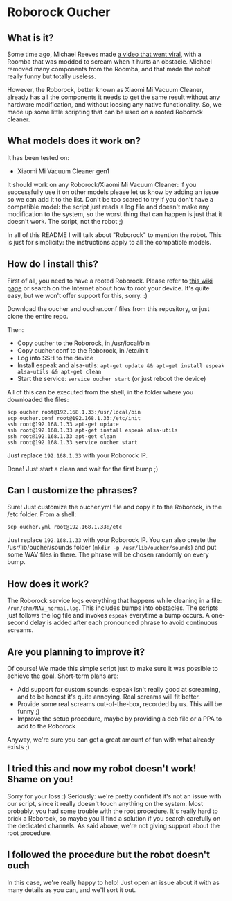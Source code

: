 # Roborock Oucher

## What is it?
Some time ago, Michael Reeves made [a video that went viral](https://www.youtube.com/watch?v=mvz3LRK263E), with a Roomba that was modded to scream when it hurts an obstacle. Michael removed many components from the Roomba, and that made the robot really funny but totally useless.

However, the Roborock, better known as Xiaomi Mi Vacuum Cleaner, already has all the components it needs to get the same result without any hardware modification, and without loosing any native functionality. So, we made up some little scripting that can be used on a rooted Roborock cleaner.

## What models does it work on?
It has been tested on:
- Xiaomi Mi Vacuum Cleaner gen1

It should work on any Roborock/Xiaomi Mi Vacuum Cleaner: if you successfully use it on other models please let us know by adding an issue so we can add it to the list. Don't be too scared to try if you don't have a compatible model: the script just reads a log file and doesn't make any modification to the system, so the worst thing that can happen is just that it doesn't work. The script, not the robot ;)

In all of this README I will talk about "Roborock" to mention the robot. This is just for simplicity: the instructions apply to all the compatible models.

## How do I install this?
First of all, you need to have a rooted Roborock. Please refer to [this wiki page](https://github.com/dgiese/dustcloud/wiki/VacuumRobots-manual-update-root-Howto) or search on the Internet about how to root your device. It's quite easy, but we won't offer support for this, sorry. :)

Download the oucher and oucher.conf files from this repository, or just clone the entire repo.

Then:
- Copy oucher to the Roborock, in /usr/local/bin
- Copy oucher.conf to the Roborock, in /etc/init
- Log into SSH to the device
- Install espeak and alsa-utils: `apt-get update && apt-get install espeak alsa-utils && apt-get clean`
- Start the service: `service oucher start` (or just reboot the device)

All of this can be executed from the shell, in the folder where you downloaded the files:
```
scp oucher root@192.168.1.33:/usr/local/bin
scp oucher.conf root@192.168.1.33:/etc/init
ssh root@192.168.1.33 apt-get update
ssh root@192.168.1.33 apt-get install espeak alsa-utils
ssh root@192.168.1.33 apt-get clean
ssh root@192.168.1.33 service oucher start
```
Just replace `192.168.1.33` with your Roborock IP.

Done! Just start a clean and wait for the first bump ;)

## Can I customize the phrases?
Sure! Just customize the oucher.yml file and copy it to the Roborock, in the /etc folder. From a shell:
```
scp oucher.yml root@192.168.1.33:/etc
```
Just replace `192.168.1.33` with your Roborock IP.
You can also create the /usr/lib/oucher/sounds folder (`mkdir -p /usr/lib/oucher/sounds`) and put some WAV files in there.
The phrase will be chosen randomly on every bump.

## How does it work?
The Roborock service logs everything that happens while cleaning in a file: `/run/shm/NAV_normal.log`. This includes bumps into obstacles. The scripts just follows the log file and invokes `espeak` everytime a bump occurs. A one-second delay is added after each pronounced phrase to avoid continuous screams.

## Are you planning to improve it?
Of course! We made this simple script just to make sure it was possible to achieve the goal. Short-term plans are:
- Add support for custom sounds: espeak isn't really good at screaming, and to be honest it's quite annoying. Real screams will fit better.
- Provide some real screams out-of-the-box, recorded by us. This will be funny ;)
- Improve the setup procedure, maybe by providing a deb file or a PPA to add to the Roborock

Anyway, we're sure you can get a great amount of fun with what already exists ;)

## I tried this and now my robot doesn't work! Shame on you!
Sorry for your loss :)
Seriously: we're pretty confident it's not an issue with our script, since it really doesn't touch anything on the system.
Most probably, you had some trouble with the root procedure. It's really hard to brick a Roborock, so maybe you'll find a solution if you search carefully on the dedicated channels. As said above, we're not giving support about the root procedure.

## I followed the procedure but the robot doesn't ouch
In this case, we're really happy to help! Just open an issue about it with as many details as you can, and we'll sort it out.
